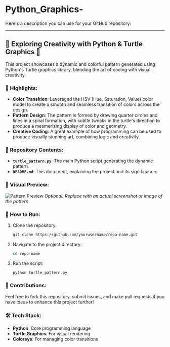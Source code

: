 # Python_Graphics-
Here's a description you can use for your GitHub repository:

---

## 🚀 Exploring Creativity with Python & Turtle Graphics 🎨

This project showcases a dynamic and colorful pattern generated using Python's Turtle graphics library, blending the art of coding with visual creativity.

### 🌈 Highlights:
- **Color Transition**: Leveraged the HSV (Hue, Saturation, Value) color model to create a smooth and seamless transition of colors across the design.
- **Pattern Design**: The pattern is formed by drawing quarter circles and lines in a spiral formation, with subtle tweaks in the turtle's direction to produce a mesmerizing display of color and geometry.
- **Creative Coding**: A great example of how programming can be used to produce visually stunning art, combining logic and creativity.

### 📁 Repository Contents:
- **`turtle_pattern.py`**: The main Python script generating the dynamic pattern.
- **`README.md`**: This document, explaining the project and its significance.

### 📸 Visual Preview:
![Pattern Preview](link-to-image) *Optional: Replace with an actual screenshot or image of the pattern*

### 🔧 How to Run:
1. Clone the repository:
   ```bash
   git clone https://github.com/yourusername/repo-name.git
   ```
2. Navigate to the project directory:
   ```bash
   cd repo-name
   ```
3. Run the script:
   ```bash
   python turtle_pattern.py
   ```

### 🤝 Contributions:
Feel free to fork this repository, submit issues, and make pull requests if you have ideas to enhance this project further!

### 🛠️ Tech Stack:
- **Python**: Core programming language
- **Turtle Graphics**: For visual rendering
- **Colorsys**: For managing color transitions

